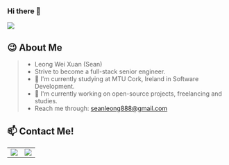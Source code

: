 ### Hi there 👋

<!--
**UnknownSean8/UnknownSean8** is a ✨ _special_ ✨ repository because its `README.md` (this file) appears on your GitHub profile.

Here are some ideas to get you started:

- 🔭 I’m currently working on ...
- 🌱 I’m currently learning ...
- 👯 I’m looking to collaborate on ...
- 🤔 I’m looking for help with ...
- 💬 Ask me about ...
- 📫 How to reach me: ...
- 😄 Pronouns: ...
- ⚡ Fun fact: ...
-->
![](https://komarev.com/ghpvc/?username=unknownsean8&color=green)

## :wink: About Me
> - Leong Wei Xuan (Sean)
> - Strive to become a full-stack senior engineer.
> - 🌱 I'm currently studying at MTU Cork, Ireland in Software Development.
> - 🔭 I'm currently working on open-source projects, freelancing and studies.
> - Reach me through: <a href="mailto:seanleong888@gmail.com">seanleong888@gmail.com</a>

## :mailbox: Contact Me!
<div align="left">
<table border="0">
  <tr>
    <td>
        <!-- LinkedIn -->
        <a href="https://www.linkedin.com/in/sean-leong-wei-xuan/" target="_blank"> 
          <img src="https://img.shields.io/badge/LinkedIn-2466c2">
        </a>
    </td>
    <td>
      <!-- GitHub -->
      <a href="https://github.com/UnknownSean8" target="_blank"> 
        <img src="https://img.shields.io/badge/GitHub-238636">
      </a>
    </td>
<!--     <td>
      <!-- LinkedIn
      <a href="https://stackoverflow.com/users/16347524/yuzhangwang](https://www.linkedin.com/in/sean-leong-wei-xuan/" target="_blank"> 
        <img src="https://img.shields.io/badge/LinkedIn-2466c2">
      </a>
    </td> -->
  </tr>
</table>
</div>
